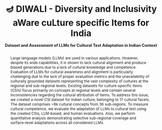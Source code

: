 ---
layout: publication_spotlight
collections: publications
key: diwali
img: "analysis2_diwali.png"
title: "🪔 DIWALI - Diversity and Inclusivity aWare cuLture specific Items for India <br><p style='font-size:0.8rem; padding:2px'>Dataset and Assessment of LLMs for Cultural Text Adaptation in Indian Context</p>"
authors: "[Pramit Sahoo^](https://pramitsahoo.github.io/), [Maharaj Brahma^](https://maharajbrahma.github.io/), [Maunendra Sankar Desarkar](https://people.iith.ac.in/maunendra/)"
affiliation: "Natural Language and Information Processing Lab (NLIP)<br>Indian Institute of Technology Hyderabad<br>Hyderabad, India"
tldr: "We create a novel Cultural Specific Items Dataset for 36 Indian sub-regions. Our dataset comprises ~8k culturally relevant items belonging to 17 cultural facets."
equalcontribution: 1
journal: "EMNLP Main 2025"
journal_url: "https://2025.emnlp.org/"
abstract: "Large language models (LLMs) are used in various applications. However, despite its wide capabilities, it is shown to lack cultural alignment and produce biased generations due to a lack of cultural knowledge and competence. Evaluation of LLMs for cultural awareness and alignment is particularly challenging due to the lack of proper evaluation metrics and the unavailability of culturally grounded datasets representing the vast complexity of cultures at the regional and sub-regional levels. Existing datasets for culture-specific items (CSIs) focus primarily on concepts at regional levels and contain several inconsistencies regarding the cultural attribution of items. To address this issue, we created a novel CSI dataset for Indian culture, belonging to 17 cultural facets. The dataset comprises ~8k cultural concepts from 36 sub-regions. To measure cultural competence, we evaluate the adaptation of LLMs to cultural text using the created CSIs, LLM-based, and human evaluations. Also, we perform quantitative analysis demonstrating selective sub-regional coverage and surface-level adaptations across all considered LLMs."
year: 2025
month: 8
highlight: 1
summary: "Large language models (LLMs) are used in various applications. However, despite its wide capabilities, it is shown to lack cultural alignment and produce biased generations due to a lack of cultural knowledge and competence. Evaluation of LLMs for cultural awareness and alignment is particularly challenging due to the lack of proper evaluation metrics and the unavailability of culturally grounded datasets representing the vast complexity of cultures at the regional and sub-regional levels. Existing datasets for culture-specific items (CSIs) focus primarily on concepts at regional levels and contain several inconsistencies regarding the cultural attribution of items. To address this issue, we created a novel CSI dataset for Indian culture, belonging to 17 cultural facets. The dataset comprises ~8k cultural concepts from 36 sub-regions. To measure cultural competence, we evaluate the adaptation of LLMs to cultural text using the created CSIs, LLM-based, and human evaluations. Also, we perform quantitative analysis demonstrating selective sub-regional coverage and surface-level adaptations across all considered LLMs."
teaser_img: "food_facet_diwali.png"
teaser_caption: "Our evaluation shows LLMs have significant disparity in adaptation of cultural concepts across Indian geographical regions (Depiction for Food facet)."
other_content: 1
content_title_1: "DIWALI"
content_content_1: "We define culture at the regional or country level, focusing on India. We created Cultural Specific Items (CSIs) that contain facet and concept pairs from various sub-regions (states and union territories) of India. We identified and selected 17 common cultural facets: <i>food, dance, festivals, names, jewellery, places, traditions, languages, clothing, games, rituals, architectures, drinks, arts, textiles, religion, and states</i> that reflect Indian culture. Existing datasets are limited in their coverage and often contain false positives."
content_image_1: "comparison_diwali.png"
content_title_2: "Cultural Adaptation"
content_content_2: "We evaluate the coverage of DIWALI on the cultural text adaptation task that transforms textual content in the source culture (American) to the target culture (Indian). To measure the adaptation quality, we define <i>adaptation score</i> that quantifies the quality of cultural adaptation in terms of the number of correctly replaced cultural concepts. DIWALI serves as a ground truth for cultural concepts in Indian culture. We compared DIWALI with existing <a href='https://candle.mpi-inf.mpg.de/'>CANDLE</a> and <a href='https://github.com/microsoft/DOSA'>DOSA</a> datasets demonstrating better coverage on grade school level mathematical word problems - GSM and MGSM."
content_image_2: "result1_diwali.png"
content_title_3: "Analysis"
content_content_3: "To further understand the capabilities of LLMs in terms of cultural adaptation, we analyze sub-regional coverage and adaptation levels. Our findings show that LLMs exhibit significant bias in terms of sub-regional concepts adapted at the country level. For example, concepts adapted for the food facet largely belong to Uttar Pradesh, Madhya Pradesh, Maharashtra, and Punjab. Another finding on surface versus deeper levels of cultural adaptation suggests that LLMs perform shallow adaptations. Below we show two adaptations for original texts (a)  <span style='text-decoration:underline;'>Billy sells DVDs. He has 8 customers on Tuesday. His first 3 customers buy one DVD each. His next 2 customers buy 2 DVDs each. His last 3 customers don’t buy any DVDs. How many DVDs did Billy sell on Tuesday?</span> (b) <span style='text-decoration:underline;'>Marcell and Beatrice are having a contest to see who can eat the most fruit roll-ups, so they unroll as many as they can find. Unfortunately, someone makes a mistake and Beatrice's was two roll-ups wide and 24 rolls up long while Marcell's was 3 roll-ups wide and 14 roll-ups long. If they both ate their entire amount, how many did they eat on average?</span>"
bibtex: TBA
---